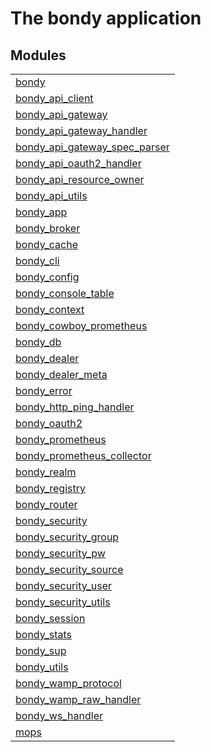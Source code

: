 

# The bondy application #


## Modules ##


<table width="100%" border="0" summary="list of modules">
<tr><td><a href="https://gitlab.com/leapsight/bondy/blob/feature/aramallo.data_replication/doc/bondy.md" class="module">bondy</a></td></tr>
<tr><td><a href="https://gitlab.com/leapsight/bondy/blob/feature/aramallo.data_replication/doc/bondy_api_client.md" class="module">bondy_api_client</a></td></tr>
<tr><td><a href="https://gitlab.com/leapsight/bondy/blob/feature/aramallo.data_replication/doc/bondy_api_gateway.md" class="module">bondy_api_gateway</a></td></tr>
<tr><td><a href="https://gitlab.com/leapsight/bondy/blob/feature/aramallo.data_replication/doc/bondy_api_gateway_handler.md" class="module">bondy_api_gateway_handler</a></td></tr>
<tr><td><a href="https://gitlab.com/leapsight/bondy/blob/feature/aramallo.data_replication/doc/bondy_api_gateway_spec_parser.md" class="module">bondy_api_gateway_spec_parser</a></td></tr>
<tr><td><a href="https://gitlab.com/leapsight/bondy/blob/feature/aramallo.data_replication/doc/bondy_api_oauth2_handler.md" class="module">bondy_api_oauth2_handler</a></td></tr>
<tr><td><a href="https://gitlab.com/leapsight/bondy/blob/feature/aramallo.data_replication/doc/bondy_api_resource_owner.md" class="module">bondy_api_resource_owner</a></td></tr>
<tr><td><a href="https://gitlab.com/leapsight/bondy/blob/feature/aramallo.data_replication/doc/bondy_api_utils.md" class="module">bondy_api_utils</a></td></tr>
<tr><td><a href="https://gitlab.com/leapsight/bondy/blob/feature/aramallo.data_replication/doc/bondy_app.md" class="module">bondy_app</a></td></tr>
<tr><td><a href="https://gitlab.com/leapsight/bondy/blob/feature/aramallo.data_replication/doc/bondy_broker.md" class="module">bondy_broker</a></td></tr>
<tr><td><a href="https://gitlab.com/leapsight/bondy/blob/feature/aramallo.data_replication/doc/bondy_cache.md" class="module">bondy_cache</a></td></tr>
<tr><td><a href="https://gitlab.com/leapsight/bondy/blob/feature/aramallo.data_replication/doc/bondy_cli.md" class="module">bondy_cli</a></td></tr>
<tr><td><a href="https://gitlab.com/leapsight/bondy/blob/feature/aramallo.data_replication/doc/bondy_config.md" class="module">bondy_config</a></td></tr>
<tr><td><a href="https://gitlab.com/leapsight/bondy/blob/feature/aramallo.data_replication/doc/bondy_console_table.md" class="module">bondy_console_table</a></td></tr>
<tr><td><a href="https://gitlab.com/leapsight/bondy/blob/feature/aramallo.data_replication/doc/bondy_context.md" class="module">bondy_context</a></td></tr>
<tr><td><a href="https://gitlab.com/leapsight/bondy/blob/feature/aramallo.data_replication/doc/bondy_cowboy_prometheus.md" class="module">bondy_cowboy_prometheus</a></td></tr>
<tr><td><a href="https://gitlab.com/leapsight/bondy/blob/feature/aramallo.data_replication/doc/bondy_db.md" class="module">bondy_db</a></td></tr>
<tr><td><a href="https://gitlab.com/leapsight/bondy/blob/feature/aramallo.data_replication/doc/bondy_dealer.md" class="module">bondy_dealer</a></td></tr>
<tr><td><a href="https://gitlab.com/leapsight/bondy/blob/feature/aramallo.data_replication/doc/bondy_dealer_meta.md" class="module">bondy_dealer_meta</a></td></tr>
<tr><td><a href="https://gitlab.com/leapsight/bondy/blob/feature/aramallo.data_replication/doc/bondy_error.md" class="module">bondy_error</a></td></tr>
<tr><td><a href="https://gitlab.com/leapsight/bondy/blob/feature/aramallo.data_replication/doc/bondy_http_ping_handler.md" class="module">bondy_http_ping_handler</a></td></tr>
<tr><td><a href="https://gitlab.com/leapsight/bondy/blob/feature/aramallo.data_replication/doc/bondy_oauth2.md" class="module">bondy_oauth2</a></td></tr>
<tr><td><a href="https://gitlab.com/leapsight/bondy/blob/feature/aramallo.data_replication/doc/bondy_prometheus.md" class="module">bondy_prometheus</a></td></tr>
<tr><td><a href="https://gitlab.com/leapsight/bondy/blob/feature/aramallo.data_replication/doc/bondy_prometheus_collector.md" class="module">bondy_prometheus_collector</a></td></tr>
<tr><td><a href="https://gitlab.com/leapsight/bondy/blob/feature/aramallo.data_replication/doc/bondy_realm.md" class="module">bondy_realm</a></td></tr>
<tr><td><a href="https://gitlab.com/leapsight/bondy/blob/feature/aramallo.data_replication/doc/bondy_registry.md" class="module">bondy_registry</a></td></tr>
<tr><td><a href="https://gitlab.com/leapsight/bondy/blob/feature/aramallo.data_replication/doc/bondy_router.md" class="module">bondy_router</a></td></tr>
<tr><td><a href="https://gitlab.com/leapsight/bondy/blob/feature/aramallo.data_replication/doc/bondy_security.md" class="module">bondy_security</a></td></tr>
<tr><td><a href="https://gitlab.com/leapsight/bondy/blob/feature/aramallo.data_replication/doc/bondy_security_group.md" class="module">bondy_security_group</a></td></tr>
<tr><td><a href="https://gitlab.com/leapsight/bondy/blob/feature/aramallo.data_replication/doc/bondy_security_pw.md" class="module">bondy_security_pw</a></td></tr>
<tr><td><a href="https://gitlab.com/leapsight/bondy/blob/feature/aramallo.data_replication/doc/bondy_security_source.md" class="module">bondy_security_source</a></td></tr>
<tr><td><a href="https://gitlab.com/leapsight/bondy/blob/feature/aramallo.data_replication/doc/bondy_security_user.md" class="module">bondy_security_user</a></td></tr>
<tr><td><a href="https://gitlab.com/leapsight/bondy/blob/feature/aramallo.data_replication/doc/bondy_security_utils.md" class="module">bondy_security_utils</a></td></tr>
<tr><td><a href="https://gitlab.com/leapsight/bondy/blob/feature/aramallo.data_replication/doc/bondy_session.md" class="module">bondy_session</a></td></tr>
<tr><td><a href="https://gitlab.com/leapsight/bondy/blob/feature/aramallo.data_replication/doc/bondy_stats.md" class="module">bondy_stats</a></td></tr>
<tr><td><a href="https://gitlab.com/leapsight/bondy/blob/feature/aramallo.data_replication/doc/bondy_sup.md" class="module">bondy_sup</a></td></tr>
<tr><td><a href="https://gitlab.com/leapsight/bondy/blob/feature/aramallo.data_replication/doc/bondy_utils.md" class="module">bondy_utils</a></td></tr>
<tr><td><a href="https://gitlab.com/leapsight/bondy/blob/feature/aramallo.data_replication/doc/bondy_wamp_protocol.md" class="module">bondy_wamp_protocol</a></td></tr>
<tr><td><a href="https://gitlab.com/leapsight/bondy/blob/feature/aramallo.data_replication/doc/bondy_wamp_raw_handler.md" class="module">bondy_wamp_raw_handler</a></td></tr>
<tr><td><a href="https://gitlab.com/leapsight/bondy/blob/feature/aramallo.data_replication/doc/bondy_ws_handler.md" class="module">bondy_ws_handler</a></td></tr>
<tr><td><a href="https://gitlab.com/leapsight/bondy/blob/feature/aramallo.data_replication/doc/mops.md" class="module">mops</a></td></tr></table>

